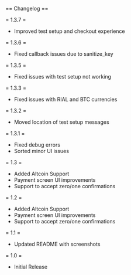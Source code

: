 == Changelog ==

= 1.3.7  =
* Improved test setup and checkout experience

= 1.3.6  =
* Fixed callback issues due to sanitize_key

= 1.3.5  =
* Fixed issues with test setup not working

= 1.3.3  =
* Fixed issues with RIAL and BTC currencies

= 1.3.2  =
* Moved location of test setup messages

= 1.3.1  =
* Fixed debug errors
* Sorted minor UI issues

= 1.3  =
* Added Altcoin Support
* Payment screen UI improvements
* Support to accept zero/one confirmations

= 1.2  =
* Added Altcoin Support
* Payment screen UI improvements
* Support to accept zero/one confirmations

= 1.1  =
* Updated README with screenshots

= 1.0  =
* Initial Release

